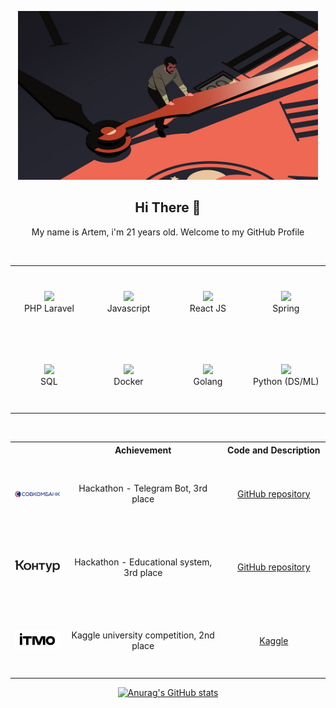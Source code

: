<p align="center">
    <img src="images/header.jpg" width="480"/>
</p>

<h2 align="center">Hi There 👋</h2>
<p align="center" >My name is Artem, i'm 21 years old. Welcome to my GitHub Profile</p>

<br>

<div align="center">
    <table width="560">
        <tr>
            <td align="center" width="140" height="112.43">
                <img src="https://cdn.jsdelivr.net/gh/devicons/devicon/icons/laravel/laravel-original.svg" width="65px"/>
                <br /> PHP Laravel
            </td>
            <td align="center" width="140" height="112.43">
                <img src="https://cdn.jsdelivr.net/gh/devicons/devicon/icons/javascript/javascript-original.svg" width="65px"/>
                <br /> Javascript
            </td>
            <td align="center" width="140" height="112.43">
                <img src="https://cdn.jsdelivr.net/gh/devicons/devicon/icons/react/react-original.svg" width="65px"/>
                <br /> React JS
            </td>
            <td align="center" width="140" height="112.43">
                <img src="https://cdn.jsdelivr.net/gh/devicons/devicon/icons/spring/spring-original.svg" width="65px"/>
                <br /> Spring
            </td>
        </tr>
        <tr>
            <td align="center" width="140" height="112.43">
                <img src="https://cdn.jsdelivr.net/gh/devicons/devicon/icons/postgresql/postgresql-original.svg" width="65px"/>
                <br /> SQL
            </td>
            <td align="center" width="140" height="112.43">
                <img src="https://cdn.jsdelivr.net/gh/devicons/devicon/icons/docker/docker-plain.svg" width="65px"/>
                <br /> Docker
            </td>
            <td align="center" width="140" height="112.43">
                <img src="https://cdn.jsdelivr.net/gh/devicons/devicon/icons/go/go-original.svg" width="65px"/>
                <br /> Golang
            </td>
            <td align="center" width="140" height="112.43">
                <img src="https://cdn.jsdelivr.net/gh/devicons/devicon/icons/python/python-original.svg" width="65px"/>
                <br /> Python (DS/ML)
            </td>
        </tr>
    </table>
</div>

<br>

<div align="center">
    <table>
        <tr>
            <th></th>
            <th>Achievement</th>
            <th>Code and Description</th>
        </tr>
        <tr>
            <td align="center" width="140" height="112.43">
                <img src="images/sovkombank.png" width="140px"/>
            </td>
            <td align="center" width="380" height="112.43">
                Hackathon - Telegram Bot, 3rd place
            </td>
            <td align="center" width="220" height="112.43">
                <a target="_blank" href="https://github.com/ITSamantha/adventure-league-2023">GitHub repository</a>
            </td>
        </tr>
        <tr>
            <td align="center" width="140" height="112.43">
                <img src="images/kontur.png" width="140px"/>
            </td>
            <td align="center" width="380" height="112.43">
                Hackathon - Educational system, 3rd place
            </td>
            <td align="center" width="220" height="112.43">
                <a target="_blank" href="https://github.com/uvuv-643/Hackathon_Urbathon">GitHub repository</a>
            </td>
        </tr>
        <tr>
            <td align="center" width="140" height="112.43">
                <img src="images/itmo.png" width="140px"/>
            </td>
            <td align="center" width="380" height="112.43">
                Kaggle university competition, 2nd place
            </td>
            <td align="center" width="220" height="112.43">
                <a target="_blank" href="https://www.kaggle.com/competitions/itmo-ml-bachelors-2023">Kaggle</a>
            </td>
        </tr>
    </table>
</div>

<div align="center">

[![Anurag's GitHub stats](https://github-readme-stats.vercel.app/api?username=uvuv-643)](https://github.com/anuraghazra/github-readme-stats)

</div>
